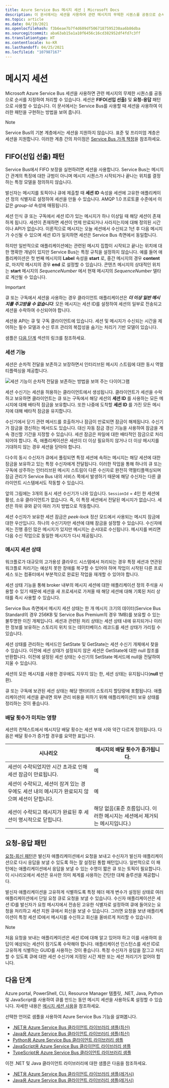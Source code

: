 ```yaml
---
title: Azure Service Bus 메시지 세션 | Microsoft Docs
description: 이 문서에서는 세션을 사용하여 관련 메시지의 무제한 시퀀스를 공동으로 순서를 지정하여 처리하는 방법을 설명합니다.
ms.topic: article
ms.date: 04/19/2021
ms.openlocfilehash: f3b6eae7b7f4d609df5067187595230aa6b86dba
ms.sourcegitcommit: aba63ab15a1a10f6456c16cd382952df4fd7c3ff
ms.translationtype: HT
ms.contentlocale: ko-KR
ms.lasthandoff: 04/25/2021
ms.locfileid: "107987167"
---
```

# <a name="message-sessions"></a>메시지 세션
Microsoft Azure Service Bus 세션을 사용하면 관련 메시지의 무제한 시퀀스를 공동으로 순서를 지정하여 처리할 수 있습니다. 세션은 **FIFO(선입 선출)** 및 **요청-응답** 패턴으로 사용할 수 있습니다. 이 문서에서는 Service Bus를 사용할 때 세션을 사용하여 이러한 패턴을 구현하는 방법을 보여 줍니다. 

> [!NOTE]
> Service Bus의 기본 계층에서는 세션을 지원하지 않습니다. 표준 및 프리미엄 계층은 세션을 지원합니다. 이러한 계층 간의 차이점은 [Service Bus 가격 책정](https://azure.microsoft.com/pricing/details/service-bus/)을 참조하세요.

## <a name="first-in-first-out-fifo-pattern"></a>FIFO(선입 선출) 패턴
Service Bus에서 FIFO 보장을 실현하려면 세션을 사용합니다. Service Bus는 메시지 간 관계의 특징에 대한 규범이 아니며 메시지 시퀀스가 시작되거나 끝나는 위치를 결정하는 특정 모델을 정의하지 않습니다.

발신자는 메시지를 토픽이나 큐에 제출할 때 **세션 ID** 속성을 세션에 고유한 애플리케이션 정의 식별자로 설정하여 세션을 만들 수 있습니다. AMQP 1.0 프로토콜 수준에서 이 값은 *group-id* 속성에 매핑됩니다.

세션 인식 큐 또는 구독에서 세션 ID가 있는 메시지가 하나 이상일 때 해당 세션이 존재하게 됩니다. 세션이 존재하면 세션이 언제 만료되거나 사라지는지에 대해 정의된 시간이나 API가 없습니다. 이론적으로 메시지는 오늘 세션에서 수신되고 1년 후 다음 메시지가 수신될 수 있으며 세션 ID가 일치하면 세션은 Service Bus 측면에서 동일합니다.

하지만 일반적으로 애플리케이션에는 관련된 메시지 집합이 시작되고 끝나는 위치에 대한 명확한 개념이 있지만 Service Bus는 특정 규칙을 설정하지 않습니다. 예를 들어 애플리케이션은 첫 번째 메시지의 **Label** 속성을 **start** 로, 중간 메시지의 경우 **content** 로, 마지막 메시지의 경우 **end** 로 설정할 수 있습니다. 콘텐츠 메시지의 상대적인 위치는 **start** 메시지의 *SequenceNumber* 에서 현재 메시지의 *SequenceNumber* 델타로 계산될 수 있습니다.

> [!IMPORTANT]
> 큐 또는 구독에서 세션을 사용하는 경우 클라이언트 애플리케이션은 ***더 이상 일반 메시지를 주고받을 수 없습니다***. 모든 메시지는 세션 ID를 설정하여 세션의 일부로 전송되고 세션을 수락하여 수신되어야 합니다.

세션용 API는 큐 및 구독 클라이언트에 있습니다. 세션 및 메시지가 수신되는 시간을 제어하는 필수 모델과 수신 루프 관리의 복잡성을 숨기는 처리기 기반 모델이 있습니다. 

샘플은 [다음 단계](#next-steps) 섹션의 링크를 참조하세요. 

### <a name="session-features"></a>세션 기능

세션은 순차적 전달을 보존하고 보장하면서 인터리브된 메시지 스트림에 대한 동시 역멀티플렉싱을 제공합니다.

![세션 기능이 순차적 전달을 보존하는 방법을 보여 주는 다이어그램][1]

세션 수신기는 세션을 허용하는 클라이언트에서 생성됩니다. 클라이언트가 세션을 수락하고 보유하면 클라이언트는 큐 또는 구독에서 해당 세션의 **세션 ID** 를 사용하는 모든 메시지에 대해 배타적 잠금을 보유합니다. 또한 나중에 도착할 **세션 ID** 를 가진 모든 메시지에 대해 배타적 잠금을 유지합니다.

수신기에서 닫기 관련 메서드를 호출하거나 잠금이 만료되면 잠금이 해제됩니다. 수신기가 잠금을 갱신하는 메서드도 있습니다. 대신 자동 잠금 갱신 기능을 사용하여 잠금을 계속 갱신할 기간을 지정할 수 있습니다. 세션 잠금은 파일에 대한 배타적인 잠금으로 처리되어야 합니다. 즉, 애플리케이션은 세션이 더 이상 필요하지 않거나 더 이상 메시지를 기대하지 않는 경우 세션을 닫아야 합니다.

다수의 동시 수신자가 큐에서 풀링되면 특정 세션에 속하는 메시지는 해당 세션에 대한 잠금을 보유하고 있는 특정 수신자에게 전달됩니다. 이러한 작업을 통해 하나의 큐 또는 구독에 상주하는 인터리브된 메시지 스트림이 다른 수신자로 완전히 역멀티플렉싱되며 잠금 관리가 Service Bus 내의 서비스 쪽에서 발생하기 때문에 해당 수신자는 다른 클라이언트 시스템에서도 작동할 수 있습니다.

앞의 그림에는 3개의 동시 세션 수신기가 나와 있습니다. `SessionId` = 4인 한 세션에 활성, 소유 클라이언트가 없습니다. 즉, 이 특정 세션에서 전달된 메시지가 없습니다. 세션은 하위 큐와 같이 여러 가지 방법으로 작동합니다.

세션 수신자가 보유한 세션 잠금은 *peek-lock* 정산 모드에서 사용되는 메시지 잠금에 대한 우산입니다. 하나의 수신기자만 세션에 대해 잠금을 설정할 수 있습니다. 수신자에게는 진행 중인 많은 메시지가 있지만 메시지는 순서대로 수신됩니다. 메시지를 버리면 다음 수신 작업으로 동일한 메시지가 다시 제공됩니다.

### <a name="message-session-state"></a>메시지 세션 상태

워크플로가 대규모의 고가용성 클라우드 시스템에서 처리되는 경우 특정 세션과 연관된 워크플로 처리기는 예상치 못한 장애를 복구할 수 있어야 하며 작업이 시작된 다른 프로세스 또는 컴퓨터에서 부분적으로 완료된 작업을 재개할 수 있어야 합니다.

세션 상태 기능을 통해 broker 내부의 메시지 세션에 대한 애플리케이션 정의 주석을 사용할 수 있기 때문에 세션을 새 프로세서로 가져올 때 해당 세션에 대해 기록된 처리 상태를 즉시 사용할 수 있습니다.

Service Bus 측면에서 메시지 세션 상태는 한 개 메시지 크기의 데이터(Service Bus Standard의 경우 256KB 및 Service Bus Premium의 경우 1MB)를 보유할 수 있는 불투명한 이진 개체입니다. 세션과 관련된 처리 상태는 세션 상태 내에 유지되거나 이러한 정보를 보유하는 스토리지 위치 또는 데이터베이스 레코드를 세션 상태가 가리킬 수 있습니다.

세션 상태를 관리하는 메서드인 SetState 및 GetState는 세션 수신기 개체에서 찾을 수 있습니다. 이전에 세션 상태가 설정되지 않은 세션은 GetState에 대한 null 참조를 반환합니다. 이전에 설정된 세션 상태는 수신기의 SetState 메서드에 null을 전달하여 지울 수 있습니다.

세션의 모든 메시지를 사용한 경우에도 지우지 않는 한, 세션 상태는 유지됩니다(**null** 반환).

큐 또는 구독에 보관된 세션 상태는 해당 엔터티의 스토리지 할당량에 포함됩니다. 애플리케이션이 세션을 끝내면 외부 관리 비용을 피하기 위해 애플리케이션이 보유 상태를 정리하는 것이 좋습니다.

### <a name="impact-of-delivery-count"></a>배달 횟수가 미치는 영향

세션의 컨텍스트에서 메시지당 배달 횟수는 세션 부재 시와 약간 다르게 정의됩니다. 다음은 배달 횟수가 증가할 경우를 요약한 표입니다.

| 시나리오 | 메시지의 배달 횟수가 증가됩니다. |
|----------|---------------------------------------------|
| 세션이 수락되었지만 시간 초과로 인해 세션 잠금이 만료됩니다. | 예 |
| 세션이 수락되고, 세션이 잠겨 있는 경우에도 세션 내의 메시지가 완료되지 않으며 세션이 닫힙니다. | 예 |
| 세션이 수락되고 메시지가 완료된 후 세션이 명시적으로 닫힙니다. | 해당 없음(표준 흐름입니다. 이러한 메시지는 세션에서 제거되는 메시지입니다.) |

## <a name="request-response-pattern"></a>요청-응답 패턴
[요청-회신 패턴](https://www.enterpriseintegrationpatterns.com/patterns/messaging/RequestReply.html)은 발신자 애플리케이션에서 요청을 보내고 수신자가 발신자 애플리케이션으로 다시 응답을 보낼 수 있도록 하는 잘 설정된 통합 패턴입니다. 일반적으로 이 패턴에는 애플리케이션에서 응답을 보낼 수 있는 수명이 짧은 큐 또는 토픽이 필요합니다. 이 시나리오에서 세션은 유사한 의미 체계를 사용하는 간단한 대체 솔루션을 제공합니다. 

발신자 애플리케이션을 고유하게 식별하도록 특정 헤더 매개 변수가 설정된 상태로 여러 애플리케이션에서 단일 요청 큐로 요청을 보낼 수 있습니다. 수신자 애플리케이션은 세션 ID를 발신자가 요청 메시지에서 전송된 고유한 식별자로 설정하여 큐에 들어오는 요청을 처리하고 세션 지원 큐에서 회신을 보낼 수 있습니다. 그러면 요청을 보낸 애플리케이션이 특정 세션 ID에서 메시지를 수신하고 회신을 올바르게 처리할 수 있습니다.

> [!NOTE]
> 처음 요청을 보내는 애플리케이션은 세션 ID에 대해 알고 있어야 하고 이를 사용하여 응답이 예상되는 세션이 잠기도록 수락해야 합니다. 애플리케이션 인스턴스를 세션 ID로 고유하게 식별하는 GUID를 사용하는 것이 좋습니다. 특정 수신자가 응답을 잠그고 처리할 수 있도록 큐에 대한 세션 수신기에 지정된 시간 제한 또는 세션 처리기가 없어야 합니다.

## <a name="next-steps"></a>다음 단계
Azure portal, PowerShell, CLI, Resource Manager 템플릿, .NET, Java, Python 및 JavaScript를 사용하여 큐를 만드는 동안 메시지 세션을 사용하도록 설정할 수 있습니다. 자세한 내용은 [메시지 세션 사용](enable-message-sessions.md)을 참조하세요. 

선택한 언어로 샘플을 사용하여 Azure Service Bus 기능을 살펴봅니다. 

- [.NET용 Azure Service Bus 클라이언트 라이브러리 샘플(최신)](/samples/azure/azure-sdk-for-net/azuremessagingservicebus-samples/)
- [Java용 Azure Service Bus 클라이언트 라이브러리 샘플(최신)](/samples/azure/azure-sdk-for-java/servicebus-samples/)
- [Python용 Azure Service Bus 클라이언트 라이브러리 샘플](/samples/azure/azure-sdk-for-python/servicebus-samples/)
- [JavaScript용 Azure Service Bus 클라이언트 라이브러리 샘플](/samples/azure/azure-sdk-for-js/service-bus-javascript/)
- [TypeScript용 Azure Service Bus 클라이언트 라이브러리 샘플](/samples/azure/azure-sdk-for-js/service-bus-typescript/)

이전 .NET 및 Java 클라이언트 라이브러리에 대한 샘플은 다음을 참조하세요.
- [.NET용 Azure Service Bus 클라이언트 라이브러리 샘플(레거시)](https://github.com/Azure/azure-service-bus/tree/master/samples/DotNet/Microsoft.Azure.ServiceBus/)
- [Java용 Azure Service Bus 클라이언트 라이브러리 샘플(레거시)](https://github.com/Azure/azure-service-bus/tree/master/samples/Java/azure-servicebus/MessageBrowse)

[1]: ./media/message-sessions/sessions.png

